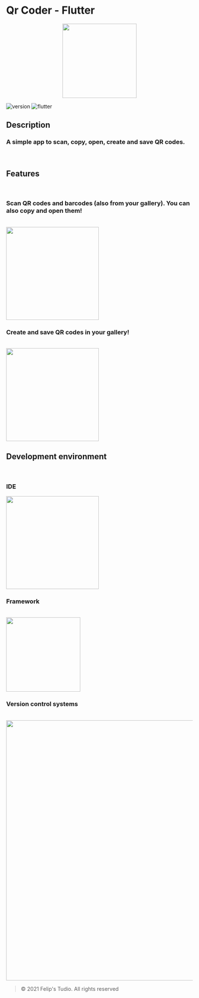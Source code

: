 # Qr Coder - Flutter

<p align="center">

<img src="https://user-images.githubusercontent.com/56811005/130372135-75f84993-07e2-42de-b488-f28c12ef0eea.png" height="200">

</p>

![version](https://img.shields.io/badge/Version-1.1.1-C00C00)
![flutter](https://img.shields.io/badge/Flutter-2.2.3-1389FD)

## Description

### A simple app to scan, copy, open, create and save QR codes.

<br>

## Features

<br>

### Scan QR codes and barcodes (also from your gallery). You can also copy and open them!

<br>

<img src="https://user-images.githubusercontent.com/56811005/130913012-e74961e3-92d2-4572-8095-2d83fd027dda.jpg" width="250">

<br>

### Create and save QR codes in your gallery!

<br>

<img src="https://user-images.githubusercontent.com/56811005/130373189-05ac149f-b707-4eca-8ab3-e6d29418d06a.jpg" width="250">

<br>

## Development environment

<br>

### IDE

<img src="https://user-images.githubusercontent.com/56811005/85485907-0ca8b800-b5a0-11ea-96b1-dd6ad670c7ac.png" width="250" />

<br>

### Framework

<br>

<img src="https://user-images.githubusercontent.com/56811005/130372227-6d72ca9a-1898-4a33-96f0-0ccc1d9ae949.png" width="200" >

<br>

### Version control systems

<br>

<img src="https://user-images.githubusercontent.com/56811005/103469908-d5367780-4d49-11eb-8c56-db348eff1989.png" width="700" >

> © 2021 Felip's Tudio. All rights reserved

